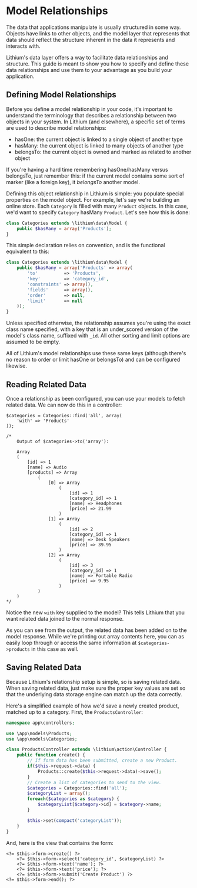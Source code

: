 # Model Relationships
The data that applications manipulate is usually structured in some way. Objects have links to other objects, and the model layer that represents that data should reflect the structure inherent in the data it represents and interacts with.

Lithium's data layer offers a way to facilitate data relationships and structure. This guide is meant to show you how to specify and define these data relationships and use them to your advantage as you build your application.

## Defining Model Relationships

Before you define a model relationship in your code, it's important to understand the terminology that describes a relationship between two objects in your system. In Lithium (and elsewhere), a specific set of terms are used to describe model relationships:

 * hasOne: the current object is linked to a single object of another type
 * hasMany: the current object is linked to many objects of another type
 * belongsTo: the current object is owned and marked as related to another object

If you're having a hard time remembering hasOne/hasMany versus belongsTo, just remember this: if the current model contains some sort of marker (like a foreign key), it _belongsTo_ another model.

Defining this object relationship in Lithium is simple: you populate special properties on the model object. For example, let's say we're building an online store. Each `Category` is filled with many `Product` objects. In this case, we'd want to specify `Category` hasMany `Product`. Let's see how this is done:

```php
class Categories extends \lithium\data\Model {
	public $hasMany = array('Products');
}
```

This simple declaration relies on convention, and is the functional equivalent to this:

```php
class Categories extends \lithium\data\Model {
	public $hasMany = array('Products' => array(
		'to'          => 'Products',
		'key'         => 'category_id',
		'constraints' => array(),
		'fields'      => array(),
		'order'       => null,
		'limit'       => null
	));
}
```

Unless specified otherwise, the relationship assumes you're using the exact class name specified, with a key that is an under_scored version of the model's class name, suffixed with `_id`. All other sorting and limit options are assumed to be empty.

All of Lithium's model relationships use these same keys (although there's no reason to order or limit hasOne or belongsTo) and can be configured likewise.

## Reading Related Data

Once a relationship as been configured, you can use your models to fetch related data. We can now do this in a controller:

```
$categories = Categories::find('all', array(
	'with' => 'Products'
));

/*
	Output of $categories->to('array'):

	Array
	(
	    [id] => 1
	    [name] => Audio
	    [products] => Array
	        (
	            [0] => Array
	                (
	                    [id] => 1
	                    [category_id] => 1
	                    [name] => Headphones
	                    [price] => 21.99
	                )
	            [1] => Array
	                (
	                    [id] => 2
	                    [category_id] => 1
	                    [name] => Desk Speakers
	                    [price] => 39.95
	                )
	            [2] => Array
	                (
	                    [id] => 3
	                    [category_id] => 1
	                    [name] => Portable Radio
	                    [price] => 9.95
	                )
	        )
	)
*/
```

Notice the new `with` key supplied to the model? This tells Lithium that you want related data joined to the normal response.

As you can see from the output, the related data has been added on to the model response. While we're printing out array contents here, you can as easily loop through or access the same information at `$categories->products` in this case as well.

## Saving Related Data

Because Lithium's relationship setup is simple, so is saving related data. When saving related data, just make sure the proper key values are set so that the underlying data storage engine can match up the data correctly.

Here's a simplified example of how we'd save a newly created product, matched up to a category. First, the `ProductsController`:

```php
namespace app\controllers;

use \app\models\Products;
use \app\models\Categories;

class ProductsController extends \lithium\action\Controller {
	public function create() {
		// If form data has been submitted, create a new Product.
		if($this->request->data) {
			Products::create($this->request->data)->save();
		}
		// Create a list of categories to send to the view.
		$categories = Categories::find('all');
		$categoryList = array();
		foreach($categories as $category) {
			$categoryList[$category->id] = $category->name;
		}

		$this->set(compact('categoryList'));
	}
}
```

And, here is the view that contains the form:

```
<?= $this->form->create() ?>
	<?= $this->form->select('category_id', $categoryList) ?>
	<?= $this->form->text('name'); ?>
	<?= $this->form->text('price'); ?>
	<?= $this->form->submit('Create Product') ?>
<?= $this->form->end(); ?>
```
